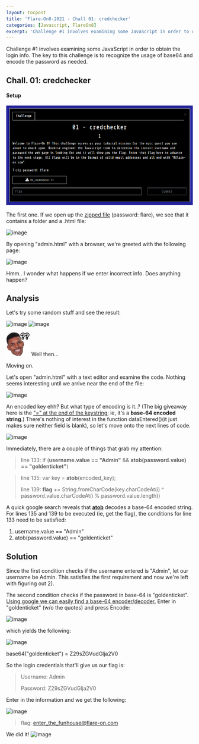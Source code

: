 ```yaml
---
layout: tocpost
title: 'Flare-On8-2021 - Chall 01: credchecker'
categories: [Javascript, FlareOn8]
excerpt: 'Challenge #1 involves examining some JavaScript in order to obtain the login info. The key to this challenge is to recognize the usage of base64 and encode the password as needed.'
---
```

<div class = "myWay">
    <p>
        Challenge #1 involves examining some JavaScript in order to obtain the login info. The key to this challenge is to recognize the usage of base64 and encode the password as needed. </p>
</div>

## Chall. 01: credchecker
#### Setup

![](/images/credchecker.png)

The first one. If we open up the [zipped file](https://github.com/mibho/mibho.github.io/raw/master/attachments/01_credchecker.7z) (password: flare), we see that it contains a folder and a .html file:

![image](https://user-images.githubusercontent.com/86342821/139359072-8dbf2451-edb7-4e58-8d51-34d09f4580bd.png)

By opening "admin.html" with a browser, we're greeted with the following page:

![image](https://user-images.githubusercontent.com/86342821/139359310-be14c1a8-2e85-4b96-a36d-3a20375c55e6.png)

Hmm.. I wonder what happens if we enter incorrect info. Does anything happen? 

## Analysis

Let's try some random stuff and see the result:

![image](https://user-images.githubusercontent.com/86342821/141454109-2efafbad-2a63-4429-8b04-b1ba53751737.png)
![image](https://user-images.githubusercontent.com/86342821/141454237-c7aa6bf2-178c-4bbb-ba42-f0f84062d740.png)

![](/images/nickyoung.png) Well then...

Moving on. 

Let's open "admin.html" with a text editor and examine the code. Nothing seems interesting until we arrive near the end of the file: 

![image](https://user-images.githubusercontent.com/86342821/141455512-83d2db0f-15ea-4456-991d-78c8409bb931.png)

An encoded key ehh? But what type of encoding is it..?
(The big giveaway here is the ["=" at the end of the keystring](https://stackoverflow.com/questions/6916805/why-does-a-base64-encoded-string-have-an-sign-at-the-end); ie, it's a **base-64 encoded string**.) There's nothing of interest in the function dataEntered()(it just makes sure neither field is blank), so let's move onto the next lines of code. 

![image](https://user-images.githubusercontent.com/86342821/141476109-d0f07a97-f74f-43df-8f33-e3cb6c23b71b.png)

Immediately, there are a couple of things that grab my attention:

> line 133: if (**username.value == "Admin"** && **atob(password.value) == "goldenticket"**)

> line 135: var key = **atob**(encoded_key);
> 
> line 139: **flag** += String.fromCharCode(key.charCodeAt(i) ^ password.value.charCodeAt(i % password.value.length))

A quick google search reveals that **[atob](https://developer.mozilla.org/en-US/docs/Web/API/atob)** decodes a base-64 encoded string. For lines 135 and 139 to be executed (ie, get the flag), the conditions for line 133 need to be satisfied:

1. username.value == "Admin"
2. atob(password.value) == "goldenticket"

## Solution

Since the first condition checks if the username entered is "Admin", let our username be Admin. This satisfies the first requirement and now we're left with figuring out 2). 

The second condition checks if the password in base-64 is "goldenticket". [Using google we can easily find a base-64 encoder/decoder.](https://www.base64encode.org/) 
Enter in "goldenticket" (w/o the quotes) and press Encode:

![image](https://user-images.githubusercontent.com/86342821/141507539-e2db0aa0-3ec8-4eef-a08e-78ebdaac865e.png)

which yields the following:

![image](https://user-images.githubusercontent.com/86342821/141507626-51db2aba-c10b-4b70-a970-b0788b1c328b.png)


base64("goldenticket") = Z29sZGVudGlja2V0

So the login credentials that'll give us our flag is:

> Username: Admin
> 
> Password: Z29sZGVudGlja2V0


Enter in the information and we get the following:

![image](https://user-images.githubusercontent.com/86342821/141509735-a00de4f1-b253-46db-8184-88ed3ae1e834.png)

>flag: enter_the_funhouse@flare-on.com

We did it! ![image](https://mibho.github.io/images/peepoteethsmile.png)


